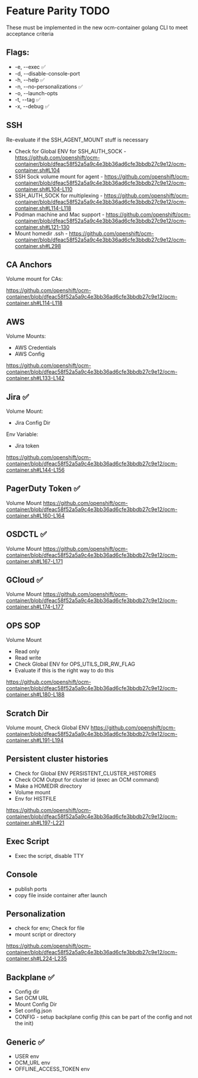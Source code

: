 # Feature Parity TODO

These must be implemented in the new ocm-container golang CLI to meet acceptance criteria

## Flags:

* -e, --exec ✅
* -d, --disable-console-port
* -h, --help ✅
* -n, --no-personalizations ✅
* -o, --launch-opts
* -t, --tag ✅
* -x, --debug ✅

## SSH

Re-evaluate if the SSH_AGENT_MOUNT stuff is necessary

* Check for Global ENV for SSH_AUTH_SOCK - https://github.com/openshift/ocm-container/blob/dfeac58f52a5a9c4e3bb36ad6cfe3bbdb27c9e12/ocm-container.sh#L104
* SSH Sock volume mount for agent - https://github.com/openshift/ocm-container/blob/dfeac58f52a5a9c4e3bb36ad6cfe3bbdb27c9e12/ocm-container.sh#L104-L110
* SSH_AUTH_SOCK for multiplexing - https://github.com/openshift/ocm-container/blob/dfeac58f52a5a9c4e3bb36ad6cfe3bbdb27c9e12/ocm-container.sh#L114-L118
* Podman machine and Mac support - https://github.com/openshift/ocm-container/blob/dfeac58f52a5a9c4e3bb36ad6cfe3bbdb27c9e12/ocm-container.sh#L121-130
* Mount homedir .ssh -  https://github.com/openshift/ocm-container/blob/dfeac58f52a5a9c4e3bb36ad6cfe3bbdb27c9e12/ocm-container.sh#L298

## CA Anchors

Volume mount for CAs:

https://github.com/openshift/ocm-container/blob/dfeac58f52a5a9c4e3bb36ad6cfe3bbdb27c9e12/ocm-container.sh#L114-L118

## AWS

Volume Mounts: 

* AWS Credentials
* AWS Config

https://github.com/openshift/ocm-container/blob/dfeac58f52a5a9c4e3bb36ad6cfe3bbdb27c9e12/ocm-container.sh#L133-L142

## Jira ✅

Volume Mount: 
* Jira Config Dir

Env Variable: 

* Jira token

https://github.com/openshift/ocm-container/blob/dfeac58f52a5a9c4e3bb36ad6cfe3bbdb27c9e12/ocm-container.sh#L144-L156

## PagerDuty Token ✅

Volume Mount
https://github.com/openshift/ocm-container/blob/dfeac58f52a5a9c4e3bb36ad6cfe3bbdb27c9e12/ocm-container.sh#L160-L164

## OSDCTL ✅

Volume Mount
https://github.com/openshift/ocm-container/blob/dfeac58f52a5a9c4e3bb36ad6cfe3bbdb27c9e12/ocm-container.sh#L167-L171

## GCloud ✅

Volume Mount
https://github.com/openshift/ocm-container/blob/dfeac58f52a5a9c4e3bb36ad6cfe3bbdb27c9e12/ocm-container.sh#L174-L177

## OPS SOP

Volume Mount

* Read only
* Read write
* Check Global ENV for OPS_UTILS_DIR_RW_FLAG
* Evaluate if this is the right way to do this

https://github.com/openshift/ocm-container/blob/dfeac58f52a5a9c4e3bb36ad6cfe3bbdb27c9e12/ocm-container.sh#L180-L188

## Scratch Dir

Volume mount, Check Global ENV
https://github.com/openshift/ocm-container/blob/dfeac58f52a5a9c4e3bb36ad6cfe3bbdb27c9e12/ocm-container.sh#L191-L194

## Persistent cluster histories

* Check for Global ENV PERSISTENT_CLUSTER_HISTORIES
* Check OCM Output for cluster id (exec an OCM command)
* Make a HOMEDIR directory
* Volume mount
* Env for HISTFILE

https://github.com/openshift/ocm-container/blob/dfeac58f52a5a9c4e3bb36ad6cfe3bbdb27c9e12/ocm-container.sh#L197-L221


## Exec Script

* Exec the script, disable TTY

## Console

* publish ports
* copy file inside container after launch

## Personalization

* check for env; Check for file
* mount script or directory

https://github.com/openshift/ocm-container/blob/dfeac58f52a5a9c4e3bb36ad6cfe3bbdb27c9e12/ocm-container.sh#L224-L235

## Backplane ✅

* Config dir
* Set OCM URL
* Mount Config Dir
* Set config.json
* CONFIG - setup backplane config (this can be part of the config and not the init)

## Generic ✅

* USER env
* OCM_URL env
* OFFLINE_ACCESS_TOKEN env
